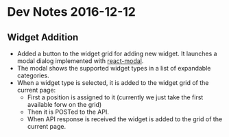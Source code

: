 # Dev Notes 2016-12-12

## Widget Addition

* Added a button to the widget grid for adding new widget. It launches a modal dialog implemented with [react-modal](https://github.com/reactjs/react-modal).
* The modal shows the supported widget types in a list of expandable categories.
* When a widget type is selected, it is added to the widget grid of the current page:
  * First a position is assigned to it (currently we just take the first available forw on the grid)
  * Then it is POSTed to the API.
  * When API response is received the widget is added to the grid of the current page.
 